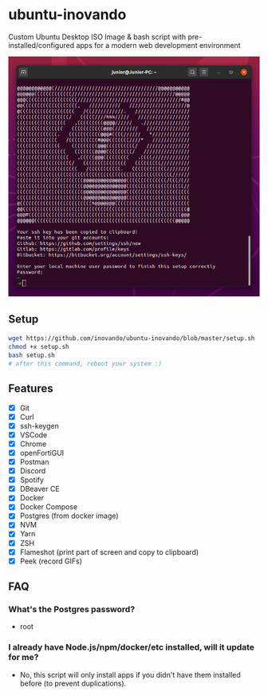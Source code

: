 # ubuntu-inovando
Custom Ubuntu Desktop ISO Image &amp; bash script with pre-installed/configured apps for a modern web development environment

![terminal after success](terminal-success.png)

## Setup
```bash
wget https://github.com/inovando/ubuntu-inovando/blob/master/setup.sh
chmod +x setup.sh
bash setup.sh
# after this command, reboot your system :)
```

## Features
- [x] Git
- [x] Curl
- [x] ssh-keygen
- [x] VSCode
- [x] Chrome
- [x] openFortiGUI
- [x] Postman
- [x] Discord
- [x] Spotify
- [x] DBeaver CE
- [x] Docker
- [x] Docker Compose
- [x] Postgres (from docker image)
- [x] NVM
- [x] Yarn
- [x] ZSH
- [x] Flameshot (print part of screen and copy to clipboard)
- [x] Peek (record GIFs)

## FAQ

### What's the Postgres password?
- root

### I already have Node.js/npm/docker/etc installed, will it update for me?
- No, this script will only install apps if you didn't have them installed before (to prevent duplications).
